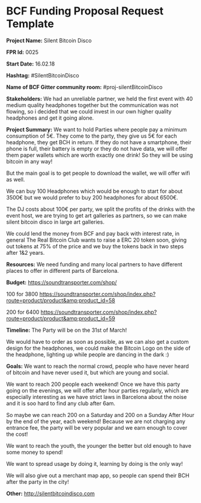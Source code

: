 
# BCF Funding Proposal Request Template

**Project Name:**
Silent Bitcoin Disco

**FPR Id:**
0025

**Start Date:**
16.02.18

**Hashtag:**
#SilentBitcoinDisco

**Name of BCF Gitter community room:**
#proj-silentBitcoinDisco

**Stakeholders:**
We had an unreliable partner, we held the first event with 40 medium quality headphones together but the communication was not flowing, so i decided that we could invest in our own higher quality headphones and get it going alone.

**Project Summary:**
We want to hold Parties where people pay a minimum consumption of 5€.
They come to the party, they give us 5€ for each headphone, they get BCH in return.
If they do not have a smartphone, their phone is full, their battery is empty or they do not have data, we will offer them paper wallets which are worth exactly one drink! So they will be using bitcoin in any way!

But the main goal is to get people to download the wallet, we will offer wifi as well.

We can buy 100 Headphones which would be enough to start for about 3500€ but we would prefer to buy 200 headphones for about 6500€.

The DJ costs about 100€ per party, we split the profits of the drinks with the event host, we are trying to get art galleries as partners, so we can make silent bitcoin disco in large art galleries.

We could lend the money from BCF and pay back with interest rate, in general The Real Bitcoin Club wants to raise a ERC 20 token soon, giving out tokens at 75% of the price and we buy the tokens back in two steps after 1&amp;2 years.

**Resources:**
We need funding and many local partners to have different places to offer in different parts of Barcelona.

**Budget:**
https://soundtransporter.com/shop/

100 for 3800
https://soundtransporter.com/shop/index.php?route=product/product&amp;product_id=58

200 for 6400
https://soundtransporter.com/shop/index.php?route=product/product&amp;product_id=59

**Timeline:**
The Party will be on the 31st of March!

We would have to order as soon as possible, as we can also get a custom design for the headphones, we could make the Bitcoin Logo on the side of the headphone, lighting up while people are dancing in the dark :)

**Goals:**
We want to reach the normal crowd, people who have never heard of bitcoin and have never used it, but which are young and social.

We want to reach 200 people each weekend! Once we have this party going on the evenings, we will offer after hour parties regularly, which are especially interesting as we have strict laws in Barcelona about the noise and it is soo hard to find any club after 6am.

So maybe we can reach 200 on a Saturday and 200 on a Sunday After Hour by the end of the year, each weekend! Because we are not charging any entrance fee, the party will be very popular and we earn enough to cover the cost!

We want to reach the youth, the younger the better but old enough to have some money to spend!

We want to spread usage by doing it, learning by doing is the only way!

We will also give out a merchant map app, so people can spend their BCH after the party in the city!

**Other:**
http://silentbitcoindisco.com
